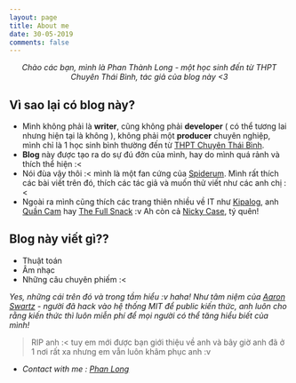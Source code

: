```yaml
---
layout: page
title: About me
date: 30-05-2019
comments: false
---
```

    
<center> <i> Chào các bạn, mình là Phan Thành Long - một học sinh đến từ THPT Chuyên Thái Bình, tác giả của blog này <3 </i></center>

## Vì sao lại có blog này?
- Mình không phải là **writer**, cũng không phải **developer** ( có thể tương lai nhưng hiện tại là không ), không phải một **producer** chuyên nghiệp, mình chỉ là 1 học sinh bình thường đến từ [THPT Chuyên Thái Bình](https://www.facebook.com/thptchuyentb/).
- **Blog** này được tạo ra do sự đú đởn của mình, hay do mình quá rảnh và thích thể hiện :< 
- Nói đùa vậy thôi :< mình là một fan cứng của [Spiderum](https://spiderum.com/). Mình rất thích các bài viết trên đó, thích các tác giả và muốn thử viết như các anh chị :<
- Ngoài ra mình cũng thích các trang thiên nhiều về IT như [Kipalog](https://kipalog.com/), anh [Quần Cam](https://quan-cam.com/) hay [The Full Snack](https://thefullsnack.com/) :v Ah còn cả [Nicky Case](https://ncase.me/), tý quên!

## Blog này viết gì??
* Thuật toán
* Âm nhạc
* Những câu chuyên phiếm :<

*Yes, những cái trên đó và trong tầm hiểu :v haha! Như tâm niệm của [Aaron Swartz](https://en.wikipedia.org/wiki/Aaron_Swartz) - người đã hack vào hệ thống MIT để public kiến thức, anh luôn cho rằng kiến thức thì luôn miễn phí để mọi người có thể tăng hiểu biết của mình!*
> RIP anh :< tuy em mới được bạn giới thiệu về anh và bây giờ anh đã ở 1 nơi rất xa nhưng em vẫn luôn khâm phục anh :v

- *Contact with me : [Phan Long](https://www.facebook.com/ptl8210/)*

